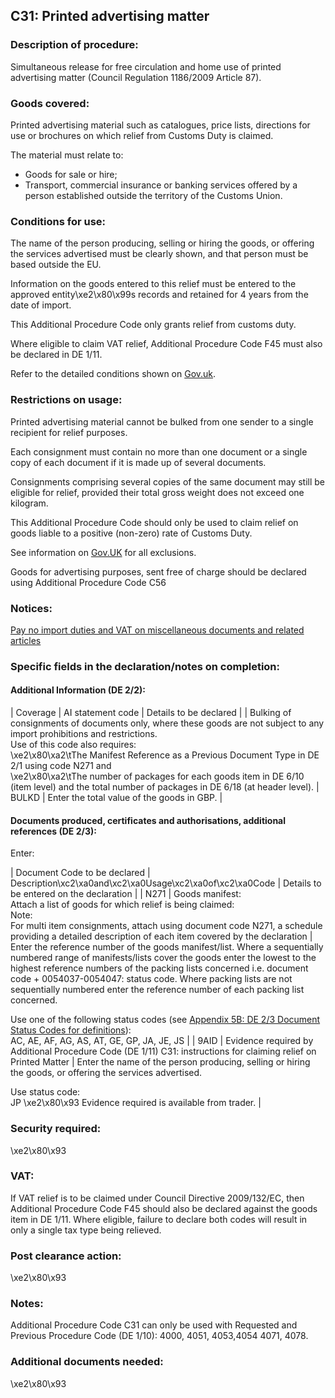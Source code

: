 C31: Printed advertising matter
-------------------------------

### Description of procedure:

Simultaneous release for free circulation and home use of printed advertising matter (Council Regulation 1186/2009 Article 87).

### Goods covered:

Printed advertising material such as catalogues, price lists, directions for use or brochures on which relief from Customs Duty is claimed.

The material must relate to:

 * Goods for sale or hire;
 * Transport, commercial insurance or banking services offered by a person established outside the territory of the Customs Union.

### Conditions for use:

The name of the person producing, selling or hiring the goods, or offering the services advertised must be clearly shown, and that person must be based outside the EU.

Information on the goods entered to this relief must be entered to the approved entity\xe2\x80\x99s records and retained for 4 years from the date of import.

This Additional Procedure Code only grants relief from customs duty.

Where eligible to claim VAT relief, Additional Procedure Code F45 must also be declared in DE 1/11.

Refer to the detailed conditions shown on [Gov.uk](https://www.gov.uk/guidance/pay-no-import-duties-and-vat-on-miscellaneous-documents-and-related-articles).

### Restrictions on usage:

Printed advertising material cannot be bulked from one sender to a single recipient for relief purposes.

Each consignment must contain no more than one document or a single copy of each document if it is made up of several documents.

Consignments comprising several copies of the same document may still be eligible for relief, provided their total gross weight does not exceed one kilogram.

This Additional Procedure Code should only be used to claim relief on goods liable to a positive (non-zero) rate of Customs Duty.

See information on [Gov.UK](https://www.gov.uk/guidance/pay-no-import-duties-and-vat-on-miscellaneous-documents-and-related-articles) for all exclusions.

Goods for advertising purposes, sent free of charge should be declared using Additional Procedure Code C56

### Notices:

[Pay no import duties and VAT on miscellaneous documents and related articles](https://www.gov.uk/guidance/pay-no-import-duties-and-vat-on-miscellaneous-documents-and-related-articles)

### Specific fields in the declaration/notes on completion:

#### Additional Information (DE 2/2):



  |  Coverage |  AI statement code |  Details to be declared | 
   |  Bulking of consignments of documents only, where these goods are not subject to any import prohibitions and restrictions.  
Use of this code also requires:  
\xe2\x80\xa2\tThe Manifest Reference as a Previous Document Type in DE 2/1 using code N271 and  
\xe2\x80\xa2\tThe number of packages for each goods item in DE 6/10 (item level) and the total number of packages in DE 6/18 (at header level). |  BULKD |  Enter the total value of the goods in GBP. | 
 
#### Documents produced, certificates and authorisations, additional references (DE 2/3):

Enter:



  |  Document Code to be declared |  Description\xc2\xa0and\xc2\xa0Usage\xc2\xa0of\xc2\xa0Code |  Details to be entered on the declaration | 
   |  N271 |  Goods manifest:  
Attach a list of goods for which relief is being claimed:  
Note:  
For multi item consignments, attach using document code N271, a schedule providing a detailed description of each item covered by the declaration |  Enter the reference number of the goods manifest/list. Where a sequentially numbered range of manifests/lists cover the goods enter the lowest to the highest reference numbers of the packing lists concerned i.e. document code + 0054037-0054047: status code. Where packing lists are not sequentially numbered enter the reference number of each packing list concerned.  
  
Use one of the following status codes (see [Appendix 5B: DE 2/3 Document Status Codes for definitions](https://www.gov.uk/guidance/data-element-23-document-status-codes-of-the-customs-declaration-service-cds)):  
AC, AE, AF, AG, AS, AT, GE, GP, JA, JE, JS | 
 |  9AID |  Evidence required by Additional Procedure Code (DE 1/11) C31: instructions for claiming relief on Printed Matter |  Enter the name of the person producing, selling or hiring the goods, or offering the services advertised.  
  
Use status code:  
JP \xe2\x80\x93 Evidence required is available from trader. | 
 
### Security required:

\xe2\x80\x93

### VAT:

If VAT relief is to be claimed under Council Directive 2009/132/EC, then Additional Procedure Code F45 should also be declared against the goods item in DE 1/11. Where eligible, failure to declare both codes will result in only a single tax type being relieved.

### Post clearance action:

\xe2\x80\x93

### Notes:

Additional Procedure Code C31 can only be used with Requested and Previous Procedure Code (DE 1/10): 4000, 4051, 4053,4054 4071, 4078.

### Additional documents needed:

\xe2\x80\x93


